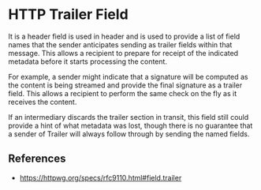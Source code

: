 # HTTP Trailer Field

It is a header field is used in header and is used to provide a list of field names that the sender anticipates sending as trailer fields within that message. This allows a recipient to prepare for receipt of the indicated metadata before it starts processing the content.

For example, a sender might indicate that a signature will be computed as the content is being streamed and provide the final signature as a trailer field. This allows a recipient to perform the same check on the fly as it receives the content.

If an intermediary discards the trailer section in transit, this field still could provide a hint of what metadata was lost, though there is no guarantee that a sender of Trailer will always follow through by sending the named fields.

## References

- https://httpwg.org/specs/rfc9110.html#field.trailer
